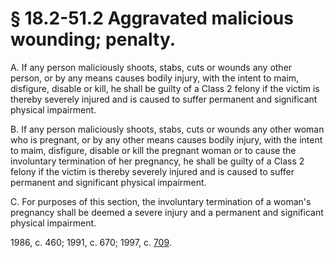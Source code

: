 # § 18.2-51.2 Aggravated malicious wounding; penalty.

<p>A. If any person maliciously shoots, stabs, cuts or wounds any other person, or by any means causes bodily injury, with the intent to maim, disfigure, disable or kill, he shall be guilty of a Class 2 felony if the victim is thereby severely injured and is caused to suffer permanent and significant physical impairment.</p><p>B. If any person maliciously shoots, stabs, cuts or wounds any other woman who is pregnant, or by any other means causes bodily injury, with the intent to maim, disfigure, disable or kill the pregnant woman or to cause the involuntary termination of her pregnancy, he shall be guilty of a Class 2 felony if the victim is thereby severely injured and is caused to suffer permanent and significant physical impairment.</p><p>C. For purposes of this section, the involuntary termination of a woman's pregnancy shall be deemed a severe injury and a permanent and significant physical impairment.</p><p>1986, c. 460; 1991, c. 670; 1997, c. <a href='http://lis.virginia.gov/cgi-bin/legp604.exe?971+ful+CHAP0709'>709</a>.</p>